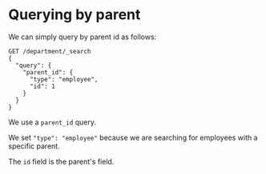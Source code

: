 # Querying by parent

We can simply query by parent id as follows:

```
GET /department/_search
{
  "query": {
    "parent_id": {
      "type": "employee",
      "id": 1
    }
  }
}
```

We use a `parent_id` query. 

We set `"type": "employee"` because we are searching for employees with a specific parent.

The `id` field is the parent's field.

